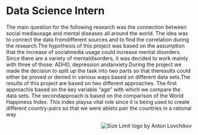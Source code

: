 # Data Science Intern  

The main question for the following research was the connection between social mediausage and mental diseases all around the world. The idea was to connect the data fromdifferent sources and to find the correlation during the research.The hypothesis of this project was based on the assumption that the increase of socialmedia  usage  could  increase  mental  disorders.   Since  there  are  a  variety  of  mentaldisorders, it was decided to work mainly with three of those:  ADHD, depression andanxiety.During the project we made the decision to split up the task into two parts so that theresults could either be proved or denied in various ways based on different data sets.The results of this project are based on two different approaches.  The first approachis based on the key variable “age” with which we compare the data sets.  The secondapproach is based on the comparison of the World Happiness Index. This index playsa vital role since it is being used to create different country-pairs so that we were ableto pair the countries in a rational way

<img src="https://raw.githubusercontent.com/republic-eclipse/Data-Science-Intern/main/img/mentalhealth.png" align="right"
     alt="Size Limit logo by Anton Lovchikov" >

